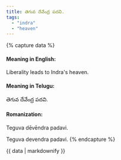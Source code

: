 ```yaml
---
title: తెగువ దేవేంద్ర పదవి.
tags:
  - "indra"
  - "heaven"
---
```


{% capture data %}
#### Meaning in English:
Liberality leads to Indra's heaven.

#### Meaning in Telugu:
తెగువ దేవేంద్ర పదవి.

#### Romanization:
Teguva dēvēndra padavi.

Teguva devendra padavi.
{% endcapture %}

{{ data | markdownify }}

